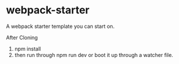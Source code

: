 # webpack-starter
A webpack starter template you can start on.

After Cloning 
1. npm install 
2. then run through npm run dev or boot it up through a watcher file.
